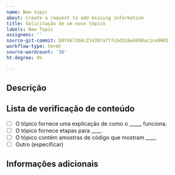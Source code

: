 ```yaml
---
name: New topic
about: Create a request to add missing information
title: Solicitação de um novo tópico
labels: New Topic
assignees: ''
source-git-commit: b0f4671b8c214397af77cbd316e489dac1ce8601
workflow-type: tm+mt
source-wordcount: '36'
ht-degree: 8%

---
```



## Descrição

<!-- (REQUIRED) What topic is missing? -->

## Lista de verificação de conteúdo

<!-- (REQUIRED) List specific information or details to include in this topic. -->

<!-- Use the following checklist template as a starting point -->

- [ ] O tópico fornece uma explicação de como o _____ funciona.
- [ ] O tópico fornece etapas para ____.
- [ ] O tópico contém amostras de código que mostram ____.
- [ ] Outro (especificar)

## Informações adicionais

<!-- (OPTIONAL) Any information you already know or other online resources that cover this topic -->

<!--
Thank you for taking the time to report this issue!
GitHub Issues in this repo should relate to this project's codebase.

Before submitting this issue, please make sure you are complying with our Code of Conduct:
https://github.com/AdobeDocs/commerce-operations.en/blob/main/code-of-conduct.md

Issues that do not comply with our Code of Conduct or do not contain enough information may be closed at the maintainers' discretion.

Feel free to remove this section before creating this issue.
-->
